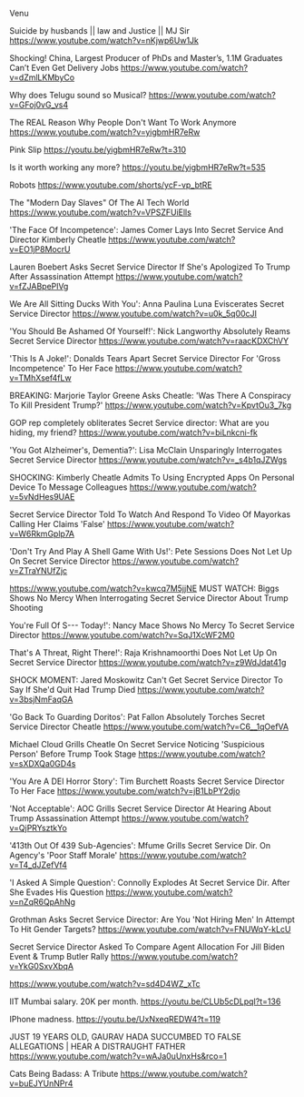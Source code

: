 
Venu

Suicide by husbands || law and Justice || MJ Sir
https://www.youtube.com/watch?v=nKjwp6Uw1Jk


Shocking! China, Largest Producer of PhDs and Master’s, 1.1M Graduates Can’t Even Get Delivery Jobs
https://www.youtube.com/watch?v=dZmlLKMbyCo


Why does Telugu sound so Musical?
https://www.youtube.com/watch?v=GFoj0vG_vs4


The REAL Reason Why People Don't Want To Work Anymore
https://www.youtube.com/watch?v=yigbmHR7eRw

Pink Slip
https://youtu.be/yigbmHR7eRw?t=310

Is it worth working any more?
https://youtu.be/yigbmHR7eRw?t=535

Robots
https://www.youtube.com/shorts/ycF-vp_btRE


The "Modern Day Slaves" Of The AI Tech World
https://www.youtube.com/watch?v=VPSZFUiElls


'The Face Of Incompetence': James Comer Lays Into Secret Service And Director Kimberly Cheatle
https://www.youtube.com/watch?v=EO1jP8MocrU


Lauren Boebert Asks Secret Service Director If She's Apologized To Trump After Assassination Attempt
https://www.youtube.com/watch?v=fZJABpePlVg


We Are All Sitting Ducks With You': Anna Paulina Luna Eviscerates Secret Service Director
https://www.youtube.com/watch?v=u0k_5q00cJI


'You Should Be Ashamed Of Yourself!': Nick Langworthy Absolutely Reams Secret Service Director
https://www.youtube.com/watch?v=raacKDXChVY


'This Is A Joke!': Donalds Tears Apart Secret Service Director For 'Gross Incompetence' To Her Face
https://www.youtube.com/watch?v=TMhXsef4fLw


BREAKING: Marjorie Taylor Greene Asks Cheatle: 'Was There A Conspiracy To Kill President Trump?'
https://www.youtube.com/watch?v=KpvtOu3_7kg


GOP rep completely obliterates Secret Service director: What are you hiding, my friend?
https://www.youtube.com/watch?v=biLnkcni-fk


'You Got Alzheimer's, Dementia?': Lisa McClain Unsparingly Interrogates Secret Service Director
https://www.youtube.com/watch?v=_s4b1qJZWgs


SHOCKING: Kimberly Cheatle Admits To Using Encrypted Apps On Personal Device To Message Colleagues
https://www.youtube.com/watch?v=5vNdHes9UAE


Secret Service Director Told To Watch And Respond To Video Of Mayorkas Calling Her Claims 'False'
https://www.youtube.com/watch?v=W6RkmGplp7A


'Don't Try And Play A Shell Game With Us!': Pete Sessions Does Not Let Up On Secret Service Director
https://www.youtube.com/watch?v=ZTraYNUfZjc


https://www.youtube.com/watch?v=kwcq7M5jjNE
MUST WATCH: Biggs Shows No Mercy When Interrogating Secret Service Director About Trump Shooting


You're Full Of S--- Today!': Nancy Mace Shows No Mercy To Secret Service Director
https://www.youtube.com/watch?v=SqJ1XcWF2M0


That's A Threat, Right There!': Raja Krishnamoorthi Does Not Let Up On Secret Service Director
https://www.youtube.com/watch?v=z9WdJdat41g


SHOCK MOMENT: Jared Moskowitz Can't Get Secret Service Director To Say If She'd Quit Had Trump Died
https://www.youtube.com/watch?v=3bsjNmFaqGA

'Go Back To Guarding Doritos': Pat Fallon Absolutely Torches Secret Service Director Cheatle
https://www.youtube.com/watch?v=C6__1qOefVA


Michael Cloud Grills Cheatle On Secret Service Noticing 'Suspicious Person' Before Trump Took Stage
https://www.youtube.com/watch?v=sXDXQa0GD4s


'You Are A DEI Horror Story': Tim Burchett Roasts Secret Service Director To Her Face
https://www.youtube.com/watch?v=jB1LbPY2djo


'Not Acceptable': AOC Grills Secret Service Director At Hearing About Trump Assassination Attempt
https://www.youtube.com/watch?v=QjPRYsztkYo


'413th Out Of 439 Sub-Agencies': Mfume Grills Secret Service Dir. On Agency's 'Poor Staff Morale'
https://www.youtube.com/watch?v=T4_dJZefVf4


'I Asked A Simple Question': Connolly Explodes At Secret Service Dir. After She Evades His Question
https://www.youtube.com/watch?v=nZqR6QpAhNg

Grothman Asks Secret Service Director: Are You 'Not Hiring Men' In Attempt To Hit Gender Targets?
https://www.youtube.com/watch?v=FNUWqY-kLcU


Secret Service Director Asked To Compare Agent Allocation For Jill Biden Event & Trump Butler Rally
https://www.youtube.com/watch?v=YkG0SxvXbqA


https://www.youtube.com/watch?v=sd4D4WZ_xTc


IIT Mumbai salary. 20K per month.
https://youtu.be/CLUb5cDLpqI?t=136

IPhone madness.
https://youtu.be/UxNxeqREDW4?t=119


JUST 19 YEARS OLD, GAURAV HADA SUCCUMBED TO FALSE ALLEGATIONS | HEAR A DISTRAUGHT FATHER
https://www.youtube.com/watch?v=wAJa0uUnxHs&rco=1

Cats Being Badass: A Tribute
https://www.youtube.com/watch?v=buEJYUnNPr4
